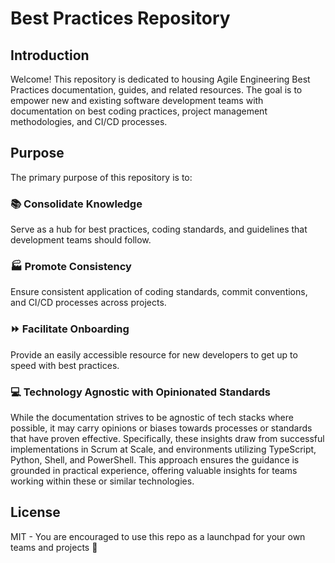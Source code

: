 # Best Practices Repository

## Introduction
Welcome! This repository is dedicated to housing Agile Engineering Best Practices documentation, guides, and related resources. The goal is to empower new and existing software development teams with documentation on best coding practices, project management methodologies, and CI/CD processes.

## Purpose
The primary purpose of this repository is to:

### 📚 Consolidate Knowledge

Serve as a hub for best practices, coding standards, and guidelines that development teams should follow.

### 🏭 Promote Consistency

Ensure consistent application of coding standards, commit conventions, and CI/CD processes across projects.

### ⏩ Facilitate Onboarding

Provide an easily accessible resource for new developers to get up to speed with best practices.

### 💻 Technology Agnostic with Opinionated Standards

While the documentation strives to be agnostic of tech stacks where possible, it may carry opinions or biases towards processes or standards that have proven effective. Specifically, these insights draw from successful implementations in Scrum at Scale, and environments utilizing TypeScript, Python, Shell, and PowerShell. This approach ensures the guidance is grounded in practical experience, offering valuable insights for teams working within these or similar technologies.

## License
MIT - You are encouraged to use this repo as a launchpad for your own teams and projects 🚀
